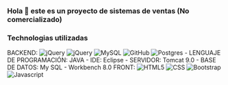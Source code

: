 ### Hola 👋 este es un proyecto de sistemas de ventas (No comercializado)

### Technologias utilizadas
 <p>
BACKEND:
<img alt="jQuery" src="https://img.shields.io/badge/-Java-0D1117?logo=Java&logoColor=0769AD&style=plastic"/>
<img alt="jQuery" src="https://img.shields.io/badge/-JQuery-0D1117?logo=jquery&logoColor=0769AD&style=plastic"/>
<img alt="MySQL" src="https://img.shields.io/badge/-MySQL-0D1117?logo=MySQL&logoColor=blue&style=plastic"/>
<img alt="GitHub" src="https://img.shields.io/badge/-GitHub-0D1117?logo=github&logoColor=white&style=plastic"/>
<img alt="Postgres" src="https://img.shields.io/badge/-PostGres-0D1117?logo=postgres&logoColor=white&style=plastic"/>
- LENGUAJE DE PROGRAMACIÓN: JAVA
- IDE: Eclipse
- SERVIDOR: Tomcat 9.0
- BASE DE DATOS: My SQL - Workbench 8.0
FRONT:
<img alt="HTML5" src="https://img.shields.io/badge/-HTML5-0D1117?logo=html5&logoColor=E34F26&style=plastic"/>
<img alt="CSS" src="https://img.shields.io/badge/-CSS3-0D1117?logo=css3&logoColor=0769AD&style=plastic"/>
<img alt="Bootstrap" src="https://img.shields.io/badge/BOOT-STRAP-5555ff"/>
<img alt="Javascript" src="https://img.shields.io/badge/-JavaScript-0D1117?logo=javascript&logoColor=F7DF1E&style=plastic"/>
</p>

  
  
  



